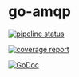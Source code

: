 # go-amqp

[![pipeline status](https://gitlab.com/sparetimecoders/go_amqp/badges/master/pipeline.svg)](https://gitlab.com/sparetimecoders/go_amqp/commits/master)

[![coverage report](https://gitlab.com/sparetimecoders/go_amqp/badges/master/coverage.svg)](https://gitlab.com/sparetimecoders/go_amqp/commits/master)

[![GoDoc](https://godoc.org/gitlab.com/sparetimecoders/go_amqp?status.svg)](https://godoc.org/gitlab.com/sparetimecoders/go_amqp)
